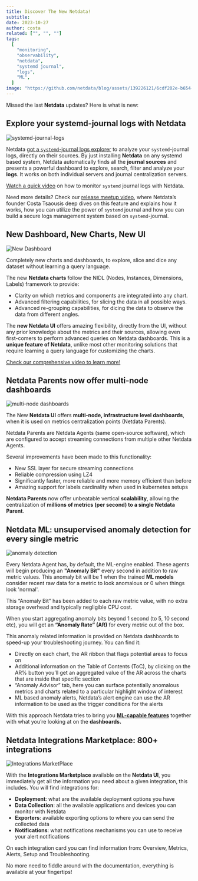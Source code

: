 ```yaml
---
title: Discover The New Netdata!
subtitle: 
date: 2023-10-27
author: costa
related: ["", "", ""]
tags: 
  [
    "monitoring",
    "observability",
    "netdata",
    "systemd journal",
    "logs",
    "ML",
  ]
image: "https://github.com/netdata/blog/assets/139226121/6cdf202e-b654-42e8-889c-d401fbeae3fa"
---
```

Missed the last **Netdata** updates? Here is what is new:

## Explore your systemd-journal logs with Netdata

![systemd-journal-logs](https://github.com/netdata/blog/assets/139226121/7d2779c9-0efb-4491-8fe3-aedce1dc72fb)

Netdata [got a `systemd`-journal logs explorer](https://learn.netdata.cloud/docs/logs/systemd-journal/?utm_source=IL&utm_medium=internallinking&utm_campaign=new_netada) to analyze your `systemd`-journal logs, directly on their sources. By just installing **Netdata** on any systemd based system, Netdata automatically finds all the **journal sources** and presents a powerful dashboard to explore, search, filter and analyze your **logs**. It works on both individual servers and journal centralization servers.

[Watch a quick video](https://www.youtube.com/watch?v=-PLUjVXwC4Q) on how to monitor `systemd` journal logs with Netdata.

Need more details? Check our [release meetup video](https://www.youtube.com/watch?v=YRTDQ1CsE3Y&t=9s), where Netdata’s founder Costa Tsaousis deep dives on this feature and explains how it works, how you can utilize the power of `systemd` journal and how you can build a secure logs management system based on `systemd`-journal.

## New Dashboard, New Charts, New UI

![New Dashboard](https://github.com/netdata/blog/assets/139226121/885611a7-6d94-4425-8267-c337e63d6211)

Completely new charts and dashboards, to explore, slice and dice any dataset without learning a query language.

The new **Netdata charts** follow the NIDL (Nodes, Instances, Dimensions, Labels) framework to provide:

- Clarity on which metrics and components are integrated into any chart.
- Advanced filtering capabilities, for slicing the data in all possible ways.
- Advanced re-grouping capabilities, for dicing the data to observe the data from different angles.

The **new Netdata UI** offers amazing flexibility, directly from the UI, without any prior knowledge about the metrics and their sources, allowing even first-comers to perform advanced queries on Netdata dashboards. This is a **unique feature of Netdata**, unlike most other monitoring solutions that require learning a query language for customizing the charts.

[Check our comprehensive video to learn more!](https://www.youtube.com/watch?v=T5N_03NV9Ac&t=14s)

## Netdata Parents now offer multi-node dashboards

![multi-node dashboards](https://github.com/netdata/blog/assets/139226121/dccc1a10-a9b9-42b9-8450-91f2452c9de7)

The New **Netdata UI** offers **multi-node, infrastructure level dashboards**, when it is used on metrics centralization points (Netdata Parents).

Netdata Parents are Netdata Agents (same open-source software), which are configured to accept streaming connections from multiple other Netdata Agents.

Several improvements have been made to this functionality:

- New SSL layer for secure streaming connections
- Reliable compression using LZ4
- Significantly faster, more reliable and more memory efficient than before
- Amazing support for labels cardinality when used in kubernetes setups

**Netdata Parents** now offer unbeatable vertical **scalability**, allowing the centralization of **millions of metrics (per second) to a single Netdata Parent**.

## Netdata ML: unsupervised anomaly detection for every single metric

![anomaly detection](https://github.com/netdata/blog/assets/139226121/03d5f903-8508-4027-bad7-af8c919a0a2b)

Every Netdata Agent has, by default, the ML-engine enabled. These agents will begin producing an **"Anomaly Bit"** every second in addition to raw metric values. This anomaly bit will be 1 when the trained **ML models** consider recent raw data for a metric to look anomalous or 0 when things look 'normal'. 

This “Anomaly Bit” has been added to each raw metric value, with no extra storage overhead and typically negligible CPU cost.

When you start aggregating anomaly bits beyond 1 second (to 5, 10 second etc), you will get  an **“Anomaly Rate” (AR)** for every metric out of the box.

This anomaly related information is provided on Netdata dashboards to speed-up your troubleshooting journey. You can find it:
- Directly on each chart, the AR ribbon that flags potential areas to focus on
- Additional information on the Table of Contents (ToC), by clicking on the AR% button you’ll get an aggregated value of the AR across the charts that are inside that specific section
- “Anomaly Advisor” tab, here you can surface potentially anomalous metrics and charts related to a particular highlight window of interest 
- ML based anomaly alerts, Netdata’s alert engine can use the AR information to be used as the trigger conditions for the alerts

With this approach Netdata tries to bring you **[ML-capable features](https://blog.netdata.cloud/our-first-ml-based-anomaly-alert/)** together with what you’re looking at on the **dashboards.**

## Netdata Integrations Marketplace: 800+ integrations

![Integrations MarketPlace](https://github-production-user-asset-6210df.s3.amazonaws.com/139226121/278617020-c4d534d7-779b-47ca-b8d8-e10f7ee4fb90.png)

With the **Integrations Marketplace** available on the **Netdata UI**, you immediately get all the information you need about a given integration, this includes. You will find integrations for:

- **Deployment**: what are the available deployment options you have
- **Data Collection**: all the available applications and devices you can monitor with Netdata
- **Exporters**: available exporting options to where you can send the collected data
- **Notifications**: what notifications mechanisms you can use to receive your alert notifications

On each integration card you can find information from: Overview, Metrics, Alerts, Setup and Troubleshooting.

No more need to fiddle around with the documentation, everything is available at your fingertips!
